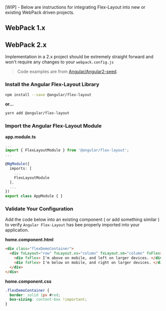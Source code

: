 [WIP] - Below are instructions for integrating Flex-Layout into new or existing WebPack driven projects.

## WebPack 1.x

## WebPack 2.x
Implementation in a 2.x project should be extremely straight forward and won't require any changes to your `webpack.config.js`

> Code examples are from [Angular/Angular2-seed](https://github.com/angular/angular2-seed).

### Install the Angular Flex-Layout Library  

```bash
npm install --save @angular/flex-layout
```
**or...**
```bash
yarn add @angular/flex-layout
```

### Import the Angular Flex-Layout Module

**app.module.ts**
```ts
...
import { FlexLayoutModule } from '@angular/flex-layout';
...

@NgModule({
  imports: [
    ...
    FlexLayoutModule
  ],
  ...
})
export class AppModule { }
```

### Validate Your Configuration
Add the code below into an existing component ( or add something similar ) to verify `Angular Flex-Layout` has bee properly imported into your application.

**home.component.html**
```html
<div class="flexDemoContainer">
  <div fxLayout="row" fxLayout.xs="column" fxLayout.sm="column" fxFlex>
    <div fxFlex> I'm above on mobile, and left on larger devices. </div>
    <div fxFlex> I'm below on mobile, and right on larger devices. </div>
  </div>
</div>
```

**home.component.css**
```css
.flexDemoContainer {
  border: solid 1px #red;
  box-sizing: content-box !important;
}
```